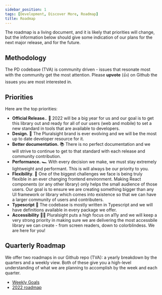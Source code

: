 ```yaml
---
sidebar_position: 1
tags: [Development, Discover More, Roadmap]
title: Roadmap
---
```


The roadmap is a living document, and it is likely that priorities will change, but the information below should give some indication of our plans for the next major release, and for the future.

## Methodology

The PD codebase (TVA) is community driven - issues that resonate most with the community get the most attention. Please **upvote** (:thumbsup:) on Github the issues you are most interested in.

## Priorities

Here are the top priorities:

- **Official Release.**. :rocket: 2022 will be a big year for us and our goal is to get this library out and ready for all of our users (web and mobile) to set a new standard in tools that are available to developers.
- **Design.** :lipstick: The Pluralsight brand is ever evolving and we will be the most up to date developer resource for it.
- **Better documentation.** :books: There is no perfect documentation and we will strive to continue to get to that standard with each release and community contribution.
- **Performance.** :racing_car: With every decision we make, we must stay extremely lightweight and performant. This is will always be our priority to you.
- **Flexibility**. 🧘 One of the biggest challenges we face is being truly flexible in an ever changing frontend environment. Making React components (or any other library) only helps the small audience of those users. Our goal is to ensure we are creating something bigger than any UI framework or library which comes into existence so that we can have a larger community of users and contributers.
- **Typescript** :mechanical_arm: The codebase is mostly written in Typescript and we will have definitions available in every package we offer.
- **Accessibility** :deaf_woman: Pluralsight puts a high focus on a11y and we will keep a very strong priority in making sure we are delivering the most accessbile library we can create - from screen readers, down to colorblindess. We are here for you!

## Quarterly Roadmap

We offer two roadmaps in our Github repo (TVA): a yearly breakdown by the quarters and a weekly view. Both of these give you a high-level understanding of what we are planning to accomplish by the week and each quarter.

- [Weekly Goals](https://github.com/orgs/pluralsight/projects/4)
- [2022 roadmap](https://github.com/pluralsight/tva/projects/2)
